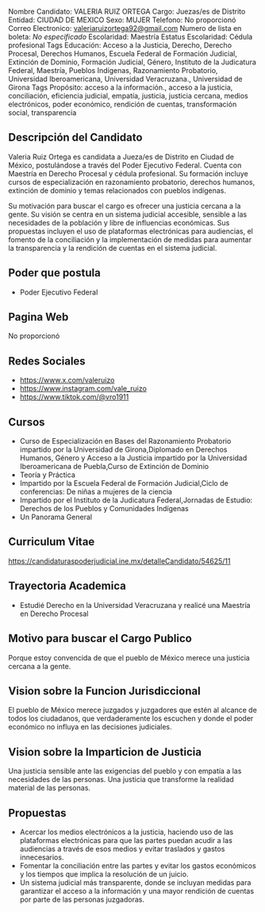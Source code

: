 Nombre Candidato: VALERIA RUIZ ORTEGA
Cargo: Juezas/es de Distrito
Entidad: CIUDAD DE MEXICO
Sexo: MUJER
Telefono: No proporcionó
Correo Electronico: valeriaruizortega92@gmail.com
Numero de lista en boleta: *No especificado*
Escolaridad: Maestría
Estatus Escolaridad: Cédula profesional
Tags Educación: Acceso a la Justicia, Derecho, Derecho Procesal, Derechos Humanos, Escuela Federal de Formación Judicial, Extinción de Dominio, Formación Judicial, Género, Instituto de la Judicatura Federal, Maestría, Pueblos Indígenas, Razonamiento Probatorio, Universidad Iberoamericana, Universidad Veracruzana., Universidad de Girona
Tags Propósito: acceso a la información., acceso a la justicia, conciliación, eficiencia judicial, empatía, justicia, justicia cercana, medios electrónicos, poder económico, rendición de cuentas, transformación social, transparencia


## Descripción del Candidato 

Valeria Ruiz Ortega es candidata a Jueza/es de Distrito en Ciudad de México, postulándose a través del Poder Ejecutivo Federal. Cuenta con Maestría en Derecho Procesal y cédula profesional. Su formación incluye cursos de especialización en razonamiento probatorio, derechos humanos, extinción de dominio y temas relacionados con pueblos indígenas.

Su motivación para buscar el cargo es ofrecer una justicia cercana a la gente. Su visión se centra en un sistema judicial accesible, sensible a las necesidades de la población y libre de influencias económicas. Sus propuestas incluyen el uso de plataformas electrónicas para audiencias, el fomento de la conciliación y la implementación de medidas para aumentar la transparencia y la rendición de cuentas en el sistema judicial.


## Poder que postula

- Poder Ejecutivo Federal


## Pagina Web

No proporcionó


## Redes Sociales

- https://www.x.com/valeruizo
- https://www.instagram.com/vale_ruizo
- https://www.tiktok.com/@vro1911


## Cursos

- Curso de Especialización en Bases del Razonamiento Probatorio impartido por la Universidad de Girona,Diplomado en Derechos Humanos, Género y Acceso a la Justicia impartido por la Universidad Iberoamericana de Puebla,Curso de Extinción de Dominio
- Teoría y Práctica
- Impartido por la Escuela Federal de Formación Judicial,Ciclo de conferencias: De niñas a mujeres de la ciencia
- Impartido por el Instituto de la Judicatura Federal,Jornadas de Estudio: Derechos de los Pueblos y Comunidades Indígenas
- Un Panorama General


## Curriculum Vitae

https://candidaturaspoderjudicial.ine.mx/detalleCandidato/54625/11


## Trayectoria Academica

- Estudié Derecho en la Universidad Veracruzana y realicé una Maestría en Derecho Procesal


## Motivo para buscar el Cargo Publico

Porque estoy convencida de que el pueblo de México merece una justicia cercana a la gente.


## Vision sobre la Funcion Jurisdiccional

El pueblo de México merece juzgados y juzgadores que estén al alcance de todos los ciudadanos, que verdaderamente los escuchen y donde el poder económico no influya en las decisiones judiciales.


## Vision sobre la Imparticion de Justicia

Una justicia sensible ante las exigencias del pueblo y con empatía a las necesidades de las personas. Una justicia que transforme la realidad material de las personas.


## Propuestas

- Acercar los medios electrónicos a la justicia, haciendo uso de las plataformas electrónicas para que las partes puedan acudir a las audiencias a través de esos medios y evitar traslados y gastos innecesarios.
- Fomentar la conciliación entre las partes y evitar los gastos económicos y los tiempos que implica la resolución de un juicio.
- Un sistema judicial más transparente, donde se incluyan medidas para garantizar el acceso a la información y una mayor rendición de cuentas por parte de las personas juzgadoras.

